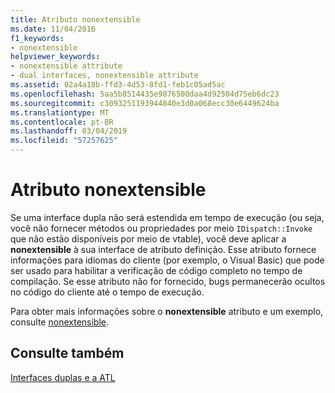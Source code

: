 ```yaml
---
title: Atributo nonextensible
ms.date: 11/04/2016
f1_keywords:
- nonextensible
helpviewer_keywords:
- nonextensible attribute
- dual interfaces, nonextensible attribute
ms.assetid: 02a4a18b-ffd3-4d53-8fd1-feb1c05ad5ac
ms.openlocfilehash: 5aa5b8514435e9876500daa4d92504d75eb6dc23
ms.sourcegitcommit: c3093251193944840e3d0a068ecc30e6449624ba
ms.translationtype: MT
ms.contentlocale: pt-BR
ms.lasthandoff: 03/04/2019
ms.locfileid: "57257625"
---
```

# <a name="nonextensible-attribute"></a>Atributo nonextensible

Se uma interface dupla não será estendida em tempo de execução (ou seja, você não fornecer métodos ou propriedades por meio `IDispatch::Invoke` que não estão disponíveis por meio de vtable), você deve aplicar a **nonextensible** à sua interface de atributo definição. Esse atributo fornece informações para idiomas do cliente (por exemplo, o Visual Basic) que pode ser usado para habilitar a verificação de código completo no tempo de compilação. Se esse atributo não for fornecido, bugs permanecerão ocultos no código do cliente até o tempo de execução.

Para obter mais informações sobre o **nonextensible** atributo e um exemplo, consulte [nonextensible](../windows/nonextensible.md).

## <a name="see-also"></a>Consulte também

[Interfaces duplas e a ATL](../atl/dual-interfaces-and-atl.md)
